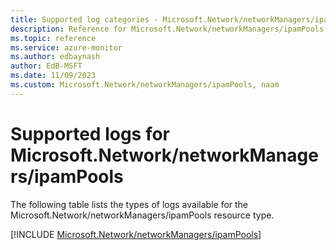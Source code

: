 ```yaml
---
title: Supported log categories - Microsoft.Network/networkManagers/ipamPools
description: Reference for Microsoft.Network/networkManagers/ipamPools in Azure Monitor Logs.
ms.topic: reference
ms.service: azure-monitor
ms.author: edbaynash
author: EdB-MSFT
ms.date: 11/09/2023
ms.custom: Microsoft.Network/networkManagers/ipamPools, naam
---
```





# Supported logs for Microsoft.Network/networkManagers/ipamPools  
The following table lists the types of logs available for the Microsoft.Network/networkManagers/ipamPools resource type.
  
  
[!INCLUDE [Microsoft.Network/networkManagers/ipamPools](./includes/microsoft-network-networkmanagers-ipampools-logs-include.md)]
  
